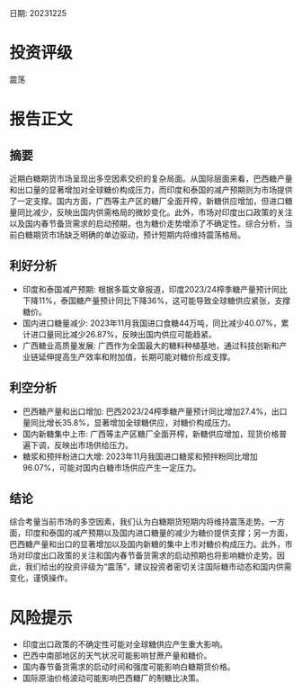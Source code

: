 
日期: 20231225

# 投资评级

震荡

# 报告正文

## 摘要

近期白糖期货市场呈现出多空因素交织的复杂局面。从国际层面来看，巴西糖产量和出口量的显著增加对全球糖价构成压力，而印度和泰国的减产预期则为市场提供了一定支撑。国内方面，广西等主产区的糖厂全面开榨，新糖供应增加，但进口糖量同比减少，反映出国内供需格局的微妙变化。此外，市场对印度出口政策的关注以及国内春节备货需求的启动预期，也为糖价走势增添了不确定性。综合分析，当前白糖期货市场缺乏明确的单边驱动，预计短期内将维持震荡格局。

## 利好分析

* 印度和泰国减产预期: 根据多篇文章报道，印度2023/24榨季糖产量预计同比下降11%，泰国糖产量预计同比下降36%，这可能导致全球糖供应紧张，支撑糖价。
* 国内进口糖量减少: 2023年11月我国进口食糖44万吨，同比减少40.07%，累计进口量同比减少26.87%，反映出国内供应可能趋紧。
* 广西糖业高质量发展: 广西作为全国最大的糖料种植基地，通过科技创新和产业链延伸提高生产效率和附加值，长期可能对糖价形成支撑。

## 利空分析

* 巴西糖产量和出口增加: 巴西2023/24榨季糖产量预计同比增加27.4%，出口量同比增长35.8%，显著增加全球糖供应，对糖价构成压力。
* 国内新糖集中上市: 广西等主产区糖厂全面开榨，新糖供应增加，现货价格普遍下调，反映出市场供给压力。
* 糖浆和预拌粉进口大增: 2023年11月我国进口糖浆和预拌粉同比增加96.07%，可能对国内白糖市场供应产生一定压力。

## 结论

综合考量当前市场的多空因素，我们认为白糖期货短期内将维持震荡走势。一方面，印度和泰国的减产预期以及国内进口糖量的减少为糖价提供支撑；另一方面，巴西糖产量和出口的显著增加以及国内新糖的集中上市对糖价构成压力。此外，市场对印度出口政策的关注和国内春节备货需求的启动预期也将影响糖价走势。因此，我们给出的投资评级为“震荡”，建议投资者密切关注国际糖市动态和国内供需变化，谨慎操作。

# 风险提示

* 印度出口政策的不确定性可能对全球糖供应产生重大影响。
* 巴西中南部地区的天气状况可能影响甘蔗产量和糖价。
* 国内春节备货需求的启动时间和强度可能影响白糖期货价格。
* 国际原油价格波动可能影响巴西糖厂的制糖比决策。
